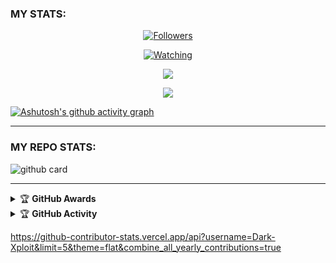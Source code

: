 ### MY STATS:
<p align="center"><a href="https://github.com/Dark-Xploit/followers"><img title="Followers" src="https://img.shields.io/github/followers/Dark-Xploit?color=red&style=flat-square"></a></p>
<p align="center"><a href="https://komarev.com/ghpvc/?username=Dark-Xploit&color=blue&style=flat-square&label=Profile+Views"><img title="Watching" src="https://komarev.com/ghpvc/?username=Dark-Xploit&color=green&style=flat-square&label=Profile+View"></a>
</p>
<p align="center"><a href="https://github.com/Dark-Xploit"><img src="https://github-readme-stats.vercel.app/api?username=Dark-Xploit&show_icons=true&theme=radical"></a></p>
<p align="center"><a href="https://github.com/Dark-Xploit"><img src="https://github-readme-stats.vercel.app/api/top-langs/?username=Dark-Xploit&theme=radical&layout=compact"></a></p>


[![Ashutosh's github activity graph](https://github-readme-activity-graph.vercel.app/graph?username=Dark-Xploit&bg_color=000000&color=9e4c98&line=9e4c98&point=403d3d&area=true&hide_border=true)](https://github.com/ashutosh00710/github-readme-activity-graph)

---

### MY REPO STATS: 
![github card](https://github-readme-stats.vercel.app/api/pin/?username=Dark-Xploit&repo=XPLOADER-BOT&theme=radical)

---

<details>
    <summary>&#127942 <b>GitHub Awards</b></summary><br/>

![Github Trophy](https://github-profile-trophy.vercel.app/?username=Dark-Xploit)

</details>

<details>
    <summary>&#127942 <b>GitHub Activity</b></summary><br/>

  ![Metrics](https://metrics.lecoq.io/Dark-Xploit?template=classic&repositories.forks=true&languages=1&languages.colors=github&languages.threshold=0%25&config.timezone=Africa%2FNairobi)

</details> 


https://github-contributor-stats.vercel.app/api?username=Dark-Xploit&limit=5&theme=flat&combine_all_yearly_contributions=true
